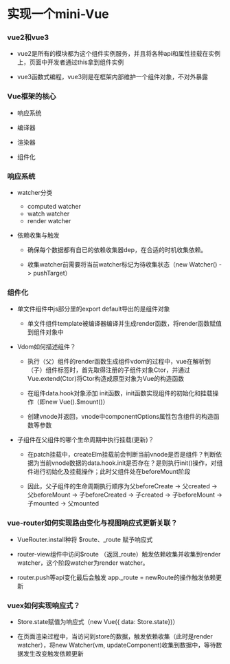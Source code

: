 实现一个mini-Vue
=============

### vue2和vue3

-  vue2是所有的模块都为这个组件实例服务，并且将各种api和属性挂载在实例上，页面中开发者通过this拿到组件实例

-  vue3函数式编程，vue3则是在框架内部维护一个组件对象，不对外暴露

### Vue框架的核心
-  响应系统

-  编译器

-  渲染器

-  组件化  


### 响应系统
- watcher分类
  - computed watcher
  - watch watcher   
  - render watcher  

- 依赖收集与触发
  - 确保每个数据都有自已的依赖收集器dep，在合适的时机收集依赖。

  - 收集watcher前需要将当前watcher标记为待收集状态（new Watcher() -> pushTarget）


### 组件化

-  单文件组件中js部分里的export default导出的是组件对象
   - 单文件组件template被编译器编译并生成render函数，将render函数赋值到组件对象中  

-  Vdom如何描述组件？
   - 执行（父）组件的render函数生成组件vdom的过程中，vue在解析到（子）组件标签时，首先取得注册的子组件对象Ctor，并通过Vue.extend(Ctor)将Ctor构造成原型对象为Vue的构造函数

   - 在组件data.hook对象添加 init函数，init函数实现组件的初始化和挂载操作（即new Vue().$mount()）

   - 创建vnode并返回，vnode中componentOptions属性包含组件的构造函数等参数

-  子组件在父组件的哪个生命周期中执行挂载(更新)？

   - 在patch挂载中，createElm挂载前会判断当前vnode是否是组件？判断依据为当前vnode数据的data.hook.init是否存在？是则执行init()操作，对组件进行初始化及挂载操作；此时父组件处在beforeMount阶段

   - 因此，父子组件的生命周期执行顺序为父beforeCreate -> 父created -> 父beforeMount -> 子beforeCreated -> 子created -> 子beforeMount -> 子mounted -> 父mounted


### vue-router如何实现路由变化与视图响应式更新关联？
- VueRouter.install种将 $route、_route 赋予响应式  

- router-view组件中访问$route （返回_route）触发依赖收集并收集到render watcher，这个阶段watcher为render watcher。

- router.push等api变化最后会触发 app._route = newRoute的操作触发依赖更新  


### vuex如何实现响应式？

-  Store.state赋值为响应式（new Vue({ data: Store.state})）

- 在页面渲染过程中，当访问到store的数据，触发依赖收集（此时是render watcher），将new Watcher(vm, updateComponent)收集到数据中，等待数据发生改变触发依赖更新


